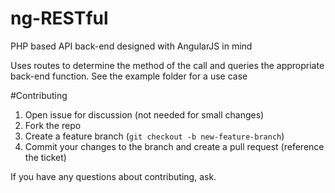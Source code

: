 ng-RESTful
==========

PHP based API back-end designed with AngularJS in mind

Uses routes to determine the method of the call and queries the appropriate back-end function. See the example folder for a use case

#Contributing

1. Open issue for discussion (not needed for small changes)
2. Fork the repo
3. Create a feature branch (`git checkout -b new-feature-branch`)
4. Commit your changes to the branch and create a pull request (reference the ticket)

If you have any questions about contributing, ask.
